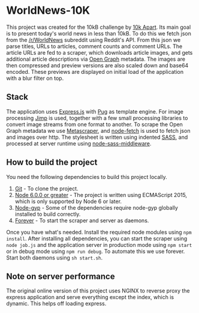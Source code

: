 # WorldNews-10K

This project was created for the 10kB challenge by [10k Apart](https://a-k-apart.com/). Its main goal is to present today's world news in less than 10kB. To do this we fetch json from the [/r/WorldNews](https://www.reddit.com/r/worldnews/) subreddit using Reddit's API. From this json we parse titles, URLs to articles, comment counts and comment URLs. The article URLs are fed to a scraper, which downloads article images, and gets additional article descriptions via [Open Graph](http://ogp.me/) metadata. The images are then compressed and preview versions are also scaled down and base64 encoded. These previews are displayed on initial load of the application with a blur filter on top.

## Stack
The application uses [Express.js](https://expressjs.com/) with [Pug](https://pugjs.org/api/getting-started.html) as template engine. For image processing [Jimp](https://www.npmjs.com/package/jimp) is used, together with a few small processing libraries to convert image streams from one format to another. To scrape the Open Graph metadata we use [Metascraper](https://www.npmjs.com/package/metascraper), and [node-fetch](https://www.npmjs.com/package/node-fetch) is used to fetch json and images over http. The stylesheet is written using indented [SASS](http://sass-lang.com/), and processed at server runtime using [node-sass-middleware](https://github.com/sass/node-sass-middleware).

## How to build the project

You need the following dependencies to build this project locally.

1. [Git](https://git-scm.com/downloads) - To clone the project.
2. [Node 6.0.0 or greater](https://nodejs.org) - The project is written using ECMAScript 2015, which is only supported by Node 6 or later.
3. [Node-gyp](https://github.com/nodejs/node-gyp) - Some of the dependencies require node-gyp globally installed to build correctly.
4. [Forever](https://github.com/foreverjs/forever) - To start the scraper and server as daemons.

Once you have what's needed. Install the required node modules using `npm install`. After installing all dependencies, you can start the scraper using `node job.js` and the application server in production mode using `npm start` or in debug mode using `npm run debug`. To automate this we use forever. Start both daemons using `sh start.sh`.

## Note on server performance

The original online version of this project uses NGINX to reverse proxy the express application and serve everything except the index, which is dynamic. This helps off loading express.
